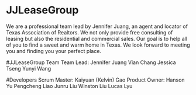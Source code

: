 # JJLeaseGroup
We are a professional team lead by Jennifer Juang, an agent and locator of Texas Association of Realtors. We not only provide free consulting of leasing but also the residential and commercial sales. Our goal is to help all of you to find a sweet and warm home in Texas. We look forward to meeting you and finding you your perfect place.

#JJLeaseGroup Team
Team Lead: Jennifer Juang
Vian Chang
Jessica Tseng
Yunyi Wang

#Developers
Scrum Master: Kaiyuan (Kelvin) Gao
Product Owner: Hanson Yu
Pengcheng Liao
Junru Liu
Winston Liu
Lucas Lyu
